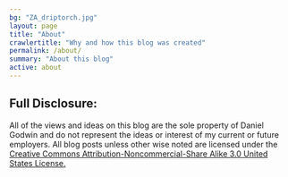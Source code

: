 ```yaml
---
bg: "ZA_driptorch.jpg"
layout: page
title: "About"
crawlertitle: "Why and how this blog was created"
permalink: /about/
summary: "About this blog"
active: about
---
```


## Full Disclosure:

All of the views and ideas on this blog are the sole property of
Daniel Godwin and do not represent the ideas or interest of my current or
future employers. All blog posts unless other wise noted are licensed under
the
[Creative Commons Attribution-Noncommercial-Share Alike 3.0 United States License.](http://creativecommons.org/licenses/by-nc-sa/3.0/us/)
